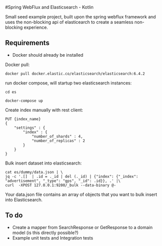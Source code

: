 #Spring WebFlux and Elasticsearch - Kotlin


Small seed example project, built upon the spring webflux framework and uses the non-blocking api of elasticearch to create a seamless non-blocking experience. 

## Requirements

* Docker should already be installed

Docker pull:
```
docker pull docker.elastic.co/elasticsearch/elasticsearch:6.4.2
 ```
 
run docker compose, will startup two elasticsearch instances: 
```
cd es

docker-compose up
```

Create index manually with rest client:

```
PUT {index_name}
{
    "settings" : {
        "index" : {
            "number_of_shards" : 4, 
            "number_of_replicas" : 2 
        }
    }
}
```

Bulk insert dataset into elasticsearch:
```
cat es/dummy/data.json | \
jq -c '.[]  | .id = ._id | del (._id) | {"index": {"_index": "advertisement", "_type": "gps", "_id": .id}}, .' |\
curl  -XPOST 127.0.0.1:9200/_bulk --data-binary @-
```

Your data.json file contains an array of objects that you want to bulk insert into Elasticsearch.

## To do
- Create a mapper from SearchResponse or GetResponse to a domain model (is this directly possible?)
- Example unit tests and Integration tests